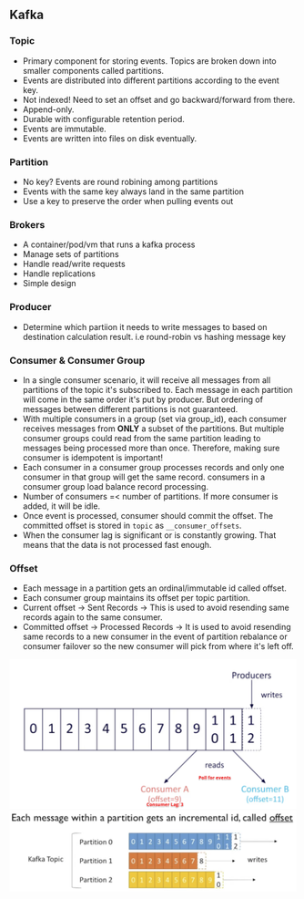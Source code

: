 ## Kafka

### Topic

- Primary component for storing events. Topics are broken down into smaller components called partitions.
- Events are distributed into different partitions according to the event key.
- Not indexed! Need to set an offset and go backward/forward from there.
- Append-only.
- Durable with configurable retention period.
- Events are immutable.
- Events are written into files on disk eventually.

### Partition

- No key? Events are round robining among partitions
- Events with the same key always land in the same partition
- Use a key to preserve the order when pulling events out

### Brokers

- A container/pod/vm that runs a kafka process
- Manage sets of partitions
- Handle read/write requests
- Handle replications
- Simple design

### Producer

- Determine which partiion it needs to write messages to based on destination calculation result. i.e round-robin vs hashing message key

### Consumer & Consumer Group

- In a single consumer scenario, it will receive all messages from all partitions of the topic it's subscribed to. Each message in each partition will come in the same order it's put by producer. But ordering of messages between different partitions is not guaranteed.
- With multiple consumers in a group (set via group_id), each consumer receives messages from **ONLY** a subset of the partitions. But multiple consumer groups could read from the same partition leading to messages being processed more than once. Therefore, making sure consumer is idempotent is important!
- Each consumer in a consumer group processes records and only one consumer in that group will get the same record. consumers in a consumer group load balance record processing.
- Number of consumers =< number of partitions. If more consumer is added, it will be idle.
- Once event is processed, consumer should commit the offset. The committed offset is stored in `topic` as `__consumer_offsets`.
- When the consumer lag is significant or is constantly growing. That means that the data is not processed fast enough.

### Offset

- Each message in a partition gets an ordinal/immutable id called offset.
- Each consumer group maintains its offset per topic partition.
- Current offset -> Sent Records -> This is used to avoid resending same records again to the same consumer.
- Committed offset -> Processed Records -> It is used to avoid resending same records to a new consumer in the event of partition rebalance or consumer failover so the new consumer will pick from where it's left off.

<img src="./consumer-producer-offset.png" width="640" />

<img src="./consumer-offset.png" width="640" />
